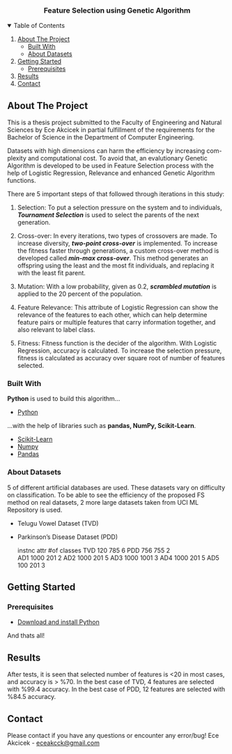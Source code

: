 <p align="center">
  <h3 align="center">Feature Selection using Genetic Algorithm</h3>
  </p>
</p>


<!-- TABLE OF CONTENTS -->
<details open="open">
  <summary>Table of Contents</summary>
  <ol>
    <li>
      <a href="#about-the-project">About The Project</a>
      <ul>
        <li><a href="#built-with">Built With</a></li>
        <li><a href="#about-datasets">About Datasets</a></li>
      </ul>
    </li>
    <li>
      <a href="#getting-started">Getting Started</a>
      <ul>
        <li><a href="#prerequisites">Prerequisites</a></li>
      </ul>
    </li>
    <li><a href="#results">Results</a></li>
    <li><a href="#contact">Contact</a></li>
  </ol>
</details>



<!-- ABOUT THE PROJECT -->
## About The Project

This is a thesis project submitted to the Faculty of Engineering and Natural Sciences by Ece Akcicek in partial fulfillment of the requirements for the Bachelor of Science in the Department of Computer Engineering.

Datasets with high dimensions can harm the efficiency by increasing com- plexity and computational cost. To avoid that, an evalutionary Genetic Algorithm is developed to be used in Feature Selection process with the help of Logistic Regression, Relevance and enhanced Genetic Algorithm functions. 

There are 5 important steps of that followed through iterations in this study:

1. Selection: To put a selection pressure on the system and to individuals, **_Tournament Selection_** is used to select the parents of the next generation. 

2. Cross-over: In every iterations, two types of crossovers are made. 
To increase diversity, **_two-point cross-over_** is implemented. 
To increase the fitness faster through generations, a custom cross-over method is developed called **_min-max cross-over_**. This method generates an offspring using the least and the most fit individuals, and replacing it with the least fit parent.

3. Mutation: With a low probability, given as 0.2, **_scrambled mutation_** is applied to the 20 percent of the population.

4. Feature Relevance: This attribute of Logistic Regression can show the relevance of the features to each other, which can help determine feature pairs or multiple features that carry information together, and also relevant to label class.

5. Fitness: Fitness function is the decider of the algorithm. With Logistic Regression, accuracy is calculated. To increase the selection pressure, fitness is calculated as accuracy over square root of number of features selected.

### Built With
**Python** is used to build this algorithm...
* [Python](https://www.python.org)

...with the help of libraries such as **pandas, NumPy, Scikit-Learn**.
* [Scikit-Learn](https://scikit-learn.org/stable/)
* [Numpy](https://numpy.org)
* [Pandas](https://pandas.pydata.org)

### About Datasets

5 of different artificial databases are used. These datasets vary on difficulty on classification. To be able to see the efficiency of the proposed FS method on real datasets, 2 more large datasets taken from UCI ML Repository is used.
* Telugu Vowel Dataset (TVD)
* Parkinson’s Disease Dataset (PDD)

     instnc   attr    #of classes
TVD   120     785     6
PDD   756     755     2  
AD1   1000    201     2
AD2   1000    201     5
AD3   1000    1001    3
AD4   1000    201     5
AD5   100     201     3

<!-- GETTING STARTED -->
## Getting Started

### Prerequisites

* [Download and install Python](https://www.python.org/downloads/)

And thats all!

<!-- Results -->
## Results
After tests, it is seen that selected number of features is <20 in most cases, and accuracy is > %70.
In the best case of TVD, 4 features are selected with %99.4 accuracy.
In the best case of PDD, 12 features are selected with %84.5 accuracy.

<!-- CONTACT -->
## Contact

Please contact if you have any questions or encounter any error/bug!
Ece Akcicek - eceakcck@gmail.com

